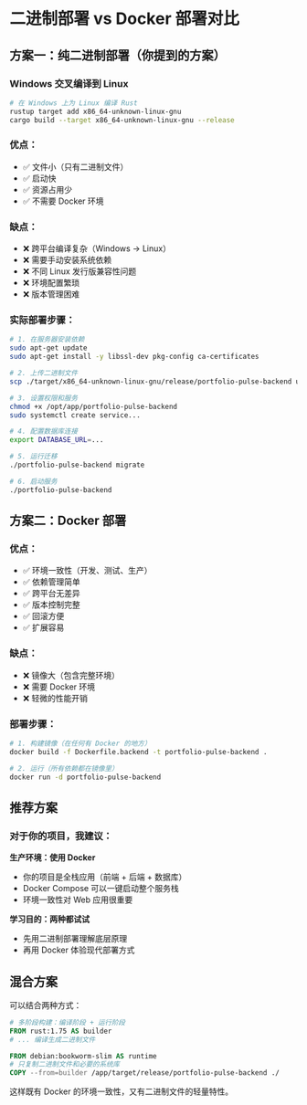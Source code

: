 # 二进制部署 vs Docker 部署对比

## 方案一：纯二进制部署（你提到的方案）

### Windows 交叉编译到 Linux
```bash
# 在 Windows 上为 Linux 编译 Rust
rustup target add x86_64-unknown-linux-gnu
cargo build --target x86_64-unknown-linux-gnu --release
```

### 优点：
- ✅ 文件小（只有二进制文件）
- ✅ 启动快
- ✅ 资源占用少
- ✅ 不需要 Docker 环境

### 缺点：
- ❌ 跨平台编译复杂（Windows → Linux）
- ❌ 需要手动安装系统依赖
- ❌ 不同 Linux 发行版兼容性问题
- ❌ 环境配置繁琐
- ❌ 版本管理困难

### 实际部署步骤：
```bash
# 1. 在服务器安装依赖
sudo apt-get update
sudo apt-get install -y libssl-dev pkg-config ca-certificates

# 2. 上传二进制文件
scp ./target/x86_64-unknown-linux-gnu/release/portfolio-pulse-backend user@server:/opt/app/

# 3. 设置权限和服务
chmod +x /opt/app/portfolio-pulse-backend
sudo systemctl create service...

# 4. 配置数据库连接
export DATABASE_URL=...

# 5. 运行迁移
./portfolio-pulse-backend migrate

# 6. 启动服务
./portfolio-pulse-backend
```

## 方案二：Docker 部署

### 优点：
- ✅ 环境一致性（开发、测试、生产）
- ✅ 依赖管理简单
- ✅ 跨平台无差异
- ✅ 版本控制完整
- ✅ 回滚方便
- ✅ 扩展容易

### 缺点：
- ❌ 镜像大（包含完整环境）
- ❌ 需要 Docker 环境
- ❌ 轻微的性能开销

### 部署步骤：
```bash
# 1. 构建镜像（在任何有 Docker 的地方）
docker build -f Dockerfile.backend -t portfolio-pulse-backend .

# 2. 运行（所有依赖都在镜像里）
docker run -d portfolio-pulse-backend
```

## 推荐方案

### 对于你的项目，我建议：

**生产环境：使用 Docker**
- 你的项目是全栈应用（前端 + 后端 + 数据库）
- Docker Compose 可以一键启动整个服务栈
- 环境一致性对 Web 应用很重要

**学习目的：两种都试试**
- 先用二进制部署理解底层原理
- 再用 Docker 体验现代部署方式

## 混合方案

可以结合两种方式：
```dockerfile
# 多阶段构建：编译阶段 + 运行阶段
FROM rust:1.75 AS builder
# ... 编译生成二进制文件

FROM debian:bookworm-slim AS runtime
# 只复制二进制文件和必要的系统库
COPY --from=builder /app/target/release/portfolio-pulse-backend ./
```

这样既有 Docker 的环境一致性，又有二进制文件的轻量特性。
